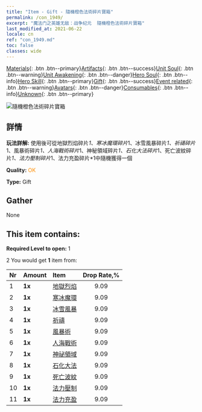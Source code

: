 ```yaml
---
title: "Item - Gift - 隨機橙色法術碎片寶箱"
permalink: /con_1949/
excerpt: "魔法门之英雄无敌：战争纪元  隨機橙色法術碎片寶箱"
last_modified_at: 2021-06-22
locale: cn
ref: "con_1949.md"
toc: false
classes: wide
---
```

 [Materials](/ItemsCN/){: .btn .btn--primary}[Artifacts](/ItemsCN/Artifacts/){: .btn .btn--success}[Unit Soul](/ItemsCN/UnitSoul/){: .btn .btn--warning}[Unit Awakening](/ItemsCN/UnitAwakening/){: .btn .btn--danger}[Hero Soul](/ItemsCN/HeroSoul/){: .btn .btn--info}[Hero Skill](/ItemsCN/HeroSkill/){: .btn .btn--primary}[Gift](/ItemsCN/Gift/){: .btn .btn--success}[Event related](/ItemsCN/Events/){: .btn .btn--warning}[Avatars](/ItemsCN/Avatars/){: .btn .btn--danger}[Consumables](/ItemsCN/Consumables/){: .btn .btn--info}[Unknown](/ItemsCN/Unknown/){: .btn .btn--primary}

 ![隨機橙色法術碎片寶箱](/images/t/i_7012.png)

## 詳情
 **玩法詳解:** 使用後可從地獄烈焰碎片*1、寒冰魔環碎片*1、冰雪風暴碎片*1、祈禱碎片*1、風暴術碎片*1、人海戰術碎片*1、神秘領域碎片*1、石化大法碎片*1、死亡波紋碎片*1、法力壓制碎片*1、法力充盈碎片*1中隨機獲得一個

 **Quality:** <span style="color: #FF8C00">OK</span>

 **Type:** Gift

## Gather

  None

## This item contains:

 **Required Level to open:** 1

 2 You would get **1** item  from:

  | Nr | Amount |     Item    | Drop Rate,% |
  |:---|:-------|:------------|:---------:|
  | 1 |  **1x** | [地獄烈焰](/cn/Items/her_406/) | 9.09 | 
  | 2 |  **1x** | [寒冰魔環](/cn/Items/her_421/) | 9.09 | 
  | 3 |  **1x** | [冰雪風暴](/cn/Items/her_423/) | 9.09 | 
  | 4 |  **1x** | [祈禱](/cn/Items/her_432/) | 9.09 | 
  | 5 |  **1x** | [風暴術](/cn/Items/her_445/) | 9.09 | 
  | 6 |  **1x** | [人海戰術](/cn/Items/her_450/) | 9.09 | 
  | 7 |  **1x** | [神祕領域](/cn/Items/her_470/) | 9.09 | 
  | 8 |  **1x** | [石化大法](/cn/Items/her_471/) | 9.09 | 
  | 9 |  **1x** | [死亡波紋](/cn/Items/her_456/) | 9.09 | 
  | 10 |  **1x** | [法力壓制](/cn/Items/her_480/) | 9.09 | 
  | 11 |  **1x** | [法力充盈](/cn/Items/her_482/) | 9.09 | 
